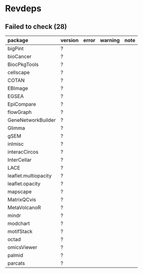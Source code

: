 # Revdeps

## Failed to check (28)

|package              |version |error |warning |note |
|:--------------------|:-------|:-----|:-------|:----|
|bigPint              |?       |      |        |     |
|bioCancer            |?       |      |        |     |
|BiocPkgTools         |?       |      |        |     |
|cellscape            |?       |      |        |     |
|COTAN                |?       |      |        |     |
|EBImage              |?       |      |        |     |
|EGSEA                |?       |      |        |     |
|EpiCompare           |?       |      |        |     |
|flowGraph            |?       |      |        |     |
|GeneNetworkBuilder   |?       |      |        |     |
|Glimma               |?       |      |        |     |
|gSEM                 |?       |      |        |     |
|inlmisc              |?       |      |        |     |
|interacCircos        |?       |      |        |     |
|InterCellar          |?       |      |        |     |
|LACE                 |?       |      |        |     |
|leaflet.multiopacity |?       |      |        |     |
|leaflet.opacity      |?       |      |        |     |
|mapscape             |?       |      |        |     |
|MatrixQCvis          |?       |      |        |     |
|MetaVolcanoR         |?       |      |        |     |
|mindr                |?       |      |        |     |
|modchart             |?       |      |        |     |
|motifStack           |?       |      |        |     |
|octad                |?       |      |        |     |
|omicsViewer          |?       |      |        |     |
|palmid               |?       |      |        |     |
|parcats              |?       |      |        |     |

